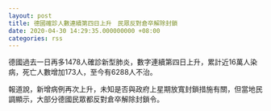 ```yaml
---
layout: post
title: 德國確診人數連續第四日上升　民眾反對倉卒解除封鎖
date: 2020-04-30 14:29:35.000000000 +08:00
categories: rss
---
```


德國過去一日再多1478人確診新型肺炎，數字連續第四日上升，累計近16萬人染病，死亡人數增加173人，至今有6288人不治。

報道說，新增病例再次上升，未知是否與政府上星期放寬封鎖措施有關，但當地民調顯示，大部分德國民眾都反對倉卒解除封鎖令。
